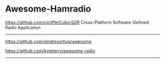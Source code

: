 # Awesome-Hamradio

https://github.com/cjcliffe/CubicSDR Cross-Platform Software-Defined Radio Application



---

https://github.com/sindresorhus/awesome

https://github.com/kyleterry/awesome-radio


---
